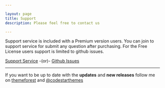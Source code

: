```yaml
---

layout: page
title: Support
description: Please feel free to contact us

---
```


<p>Support service is included with a Premium version users. You can join to support service for submit any question after purchasing. For the Free License users support is limited to github issues.</p>

<p>
  <a href="{{ site.support_url }}" class="btn btn-sm btn-primary" target="_blank"><i class="fa fa-life-ring"></i> Support Service</a>
  <span class="text-muted">-(or)-</span>
  <a href="{{ site.github }}/issues" class="btn btn-sm btn-secondary" target="_blank"><i class="fa fa-github"></i> Github Issues</a>
</p>

<hr />

<p>If you want to be up to date with the <strong>updates</strong> and <strong>new releases</strong> follow me on <a href="http://themeforest.net/user/Codestar/follow?ref=Codestar">themeforest</a> and <a href="https://twitter.com/codestarthemes">@codestarthemes</a></p>
